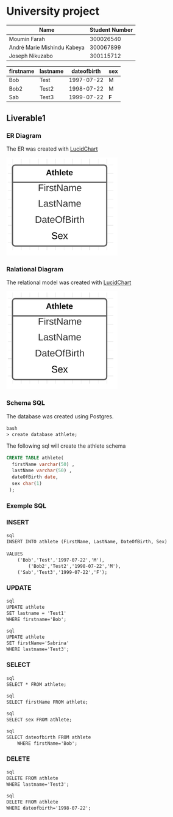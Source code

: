 # University project

| Name | Student Number |
| ---| --- |
| Moumin Farah | 300026540 |
| André Marie Mishindu Kabeya | 300067899 |
| Joseph Nikuzabo | 300115712 |

 
 firstname | lastname | dateofbirth | sex
|-----------|----------|-------------|-----|
 Bob       | Test     | 1997-07-22  | M
 Bob2      | Test2    | 1998-07-22  | M
 Sab       | Test3    | 1999-07-22  | **F**


## Liverable1


### ER Diagram

The ER was created with [LucidChart](https://lucid.app)

![](Images/ER_model.png)



### Ralational Diagram

The relational model was created with [LucidChart](https://lucid.app)

![](Images/Relational_model.png)



### Schema SQL

The database was created using Postgres. 
```
bash
> create database athlete;
```


The following sql will create the athlete schema

```sql
CREATE TABLE athlete(
  firstName varchar(50) ,
  lastName varchar(50) ,
  dateOfBirth date,
  sex char(1)
 );
```



### Exemple SQL

### INSERT

```
sql
INSERT INTO athlete (FirstName, LastName, DateOfBirth, Sex)

VALUES
	('Bob','Test','1997-07-22','M'),
        ('Bob2','Test2','1998-07-22','M'),
	('Sab','Test3','1999-07-22','F');
```

### UPDATE

```
sql
UPDATE athlete
SET lastname = 'Test1'
WHERE firstname='Bob';
```

```
sql
UPDATE athlete
SET firstName='Sabrina'
WHERE lastname='Test3';
```


### SELECT

```
sql
SELECT * FROM athlete;
```

```
sql
SELECT firstName FROM athlete;
```

```
sql
SELECT sex FROM athlete;
```

```
sql
SELECT dateofbirth FROM athlete 
    WHERE firstName='Bob';
```

### DELETE

```
sql
DELETE FROM athlete
WHERE lastname='Test3';
```

```
sql
DELETE FROM athlete
WHERE dateofbirth='1998-07-22';
```



